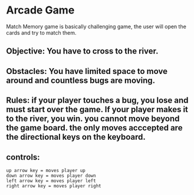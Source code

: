 # Arcade Game

Match Memory game is basically challenging game, the user will open the cards and try to match them. 
## Objective: You have to cross to the river.

## Obstacles: You have limited space to move around and countless bugs are moving.

## Rules: if your player touches a bug, you lose and must start over the game. If your player makes it to the river, you win. you cannot move beyond the game board. the only moves acccepted are the directional keys on the keyboard.

## controls:
	up arrow key = moves player up
	down arrow key = moves player down
	left arrow key = moves player left
	right arrow key = moves player right

